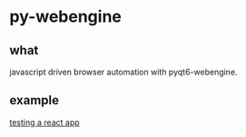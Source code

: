 # py-webengine

## what

javascript driven browser automation with pyqt6-webengine.

## example

[testing a react app](https://github.com/nathants/py-webengine/blob/master/example/)
